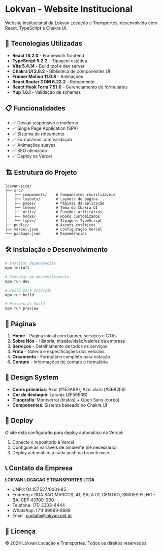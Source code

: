 # Lokvan - Website Institucional

Website institucional da Lokvan Locação e Transportes, desenvolvido com React, TypeScript e Chakra UI.

## 🚀 Tecnologias Utilizadas

- **React 18.2.0** - Framework frontend
- **TypeScript 5.2.2** - Tipagem estática
- **Vite 5.4.14** - Build tool e dev server
- **Chakra UI 2.8.2** - Biblioteca de componentes UI
- **Framer Motion 11.0.8** - Animações
- **React Router DOM 6.22.2** - Roteamento
- **React Hook Form 7.51.0** - Gerenciamento de formulários
- **Yup 1.6.1** - Validação de schemas

## 📋 Funcionalidades

- ✅ Design responsivo e moderno
- ✅ Single Page Application (SPA)
- ✅ Sistema de roteamento
- ✅ Formulários com validação
- ✅ Animações suaves
- ✅ SEO otimizado
- ✅ Deploy na Vercel

## 🏗️ Estrutura do Projeto

```
lokvan-site/
├── src/
│   ├── components/    # Componentes reutilizáveis
│   ├── layouts/       # Layouts de página
│   ├── pages/         # Páginas da aplicação
│   ├── theme/         # Tema do Chakra UI
│   ├── utils/         # Funções utilitárias
│   ├── hooks/         # Hooks customizados
│   └── types/         # Tipagens TypeScript
├── public/            # Assets estáticos
├── vercel.json        # Configuração Vercel
└── package.json       # Dependências
```

## 🛠️ Instalação e Desenvolvimento

```bash
# Instalar dependências
npm install

# Executar em desenvolvimento
npm run dev

# Build para produção
npm run build

# Preview da build
npm run preview
```

## 📱 Páginas

1. **Home** - Página inicial com banner, serviços e CTAs
2. **Sobre Nós** - História, missão/visão/valores da empresa
3. **Serviços** - Detalhamento de todos os serviços
4. **Frota** - Galeria e especificações dos veículos
5. **Orçamento** - Formulário completo para cotação
6. **Contato** - Informações de contato e formulário

## 🎨 Design System

- **Cores primárias**: Azul (#1E3A8A), Azul claro (#3B82F6)
- **Cor de destaque**: Laranja (#F59E0B)
- **Tipografia**: Montserrat (títulos) + Open Sans (corpo)
- **Componentes**: Sistema baseado no Chakra UI

## 🚢 Deploy

O site está configurado para deploy automático na Vercel:

1. Conecte o repositório à Vercel
2. Configure as variáveis de ambiente (se necessário)
3. Deploy automático a cada push na branch main

## 📞 Contato da Empresa

**LOKVAN LOCACAO E TRANSPORTES LTDA**
- CNPJ: 04.157.527/0001-85
- Endereço: RUA SAO MARCOS, 41, SALA 01, CENTRO, SIMOES FILHO - BA, CEP 43700-000
- Telefone: (71) 3333-4444
- WhatsApp: (71) 99999-8888
- Email: contato@lokvan.net.br

## 📄 Licença

© 2024 Lokvan Locação e Transportes. Todos os direitos reservados.